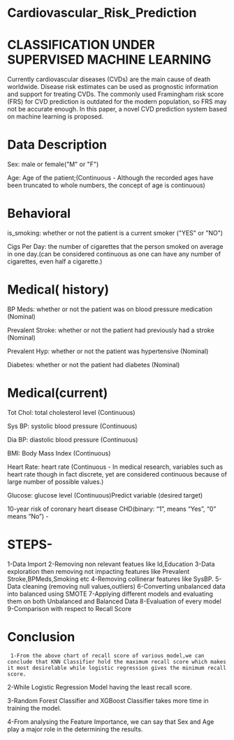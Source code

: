 # Cardiovascular_Risk_Prediction
# CLASSIFICATION UNDER SUPERVISED MACHINE LEARNING
Currently cardiovascular diseases (CVDs) are the main cause of death worldwide. Disease risk estimates can be used as prognostic information and support for treating CVDs. The commonly used Framingham risk score (FRS) for CVD prediction is outdated for the modern population, so FRS may not be accurate enough. In this paper, a novel CVD prediction system based on machine learning is proposed.
# Data Description
 Sex: male or female("M" or "F")

 Age: Age of the patient;(Continuous - Although the recorded ages have been truncated to whole numbers, the concept of age is continuous)
 # Behavioral
  is_smoking: whether or not the patient is a current smoker ("YES" or "NO")

 Cigs Per Day: the number of cigarettes that the person smoked on average in one day.(can be considered continuous as one can have any number of cigarettes, even half a cigarette.)
# Medical( history)
  BP Meds: whether or not the patient was on blood pressure medication (Nominal)

  Prevalent Stroke: whether or not the patient had previously had a stroke (Nominal)

  Prevalent Hyp: whether or not the patient was hypertensive (Nominal)

  Diabetes: whether or not the patient had diabetes (Nominal)
  
  # Medical(current)
  
  Tot Chol: total cholesterol level (Continuous)

  Sys BP: systolic blood pressure (Continuous)

  Dia BP: diastolic blood pressure (Continuous)

  BMI: Body Mass Index (Continuous)

  Heart Rate: heart rate (Continuous - In medical research, variables such as heart rate though in  fact discrete, yet are considered continuous because of large number of possible values.)

  Glucose: glucose level (Continuous)Predict variable (desired target)

  10-year risk of coronary heart disease CHD(binary: “1”, means “Yes”, “0” means “No”) -
  
  # STEPS-
  
 1-Data Import
 2-Removing non relevant featues like Id,Education
 3-Data exploration then removing not impacting features like Prevalent Stroke,BPMeds,Smoking etc
 4-Removing collinerar features like SysBP.
 5-Data cleaning (removing null values,outliers)
 6-Converting unbalanced data into balanced using SMOTE
 7-Applying different models and evaluating them on both Unbalanced and Balanced Data
 8-Evaluation of every model
 9-Comparison with respect to Recall Score
 
  # Conclusion 
  
  
     1-From the above chart of recall score of various model,we can conclude that KNN Classifier hold the maximum recall score which makes it most desirelable while logistic regression gives the minimum recall score.

   2-While Logistic Regression Model having the least recall score.

   3-Random Forest Classifier and XGBoost Classifier takes more time in training the model.

   4-From analysing the Feature Importance, we can say that Sex and Age play a major role in the determining the results.
